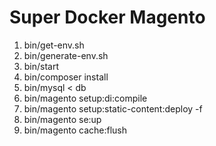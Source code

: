 # Super Docker Magento

1. bin/get-env.sh
2. bin/generate-env.sh
1. bin/start
2. bin/composer install
3. bin/mysql < db
1. bin/magento setup:di:compile
5. bin/magento setup:static-content:deploy -f
5. bin/magento se:up
8. bin/magento cache:flush